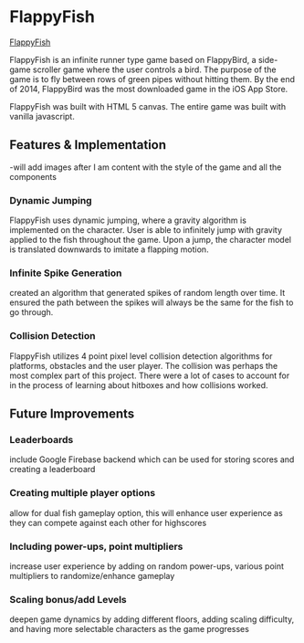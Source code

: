 # FlappyFish

[FlappyFish][website]

[website]: https://tianyuduan.github.io/FlappyFish/

FlappyFish is an infinite runner type game based on FlappyBird, a side-game scroller game where the user controls a bird. The purpose of the game is to fly between rows of green pipes without hitting them. By the end of 2014, FlappyBird was the most downloaded game in the
 iOS App Store.

FlappyFish was built with HTML 5 canvas. The entire game was built with vanilla javascript.

## Features & Implementation
-will add images after I am content with the style of the game and all the components

### Dynamic Jumping

  FlappyFish uses dynamic jumping, where a gravity algorithm is implemented on the character. User is able to infinitely jump with gravity applied to the fish throughout the game. Upon a jump, the character model is translated downwards to imitate a flapping motion.


### Infinite Spike Generation
  created an algorithm that generated spikes of random length over time. It ensured the path between the spikes will always be the same for the fish to go through.

### Collision Detection

  FlappyFish utilizes 4 point pixel level collision detection algorithms for platforms, obstacles and the user player. The collision
  was perhaps the most complex part of this project. There were a lot of cases to account for in the process of learning about hitboxes and how collisions worked.


## Future Improvements

### Leaderboards

include Google Firebase backend which can be used for storing scores and creating a leaderboard

### Creating multiple player options

allow for dual fish gameplay option, this will enhance user experience as they can compete against each other for highscores

### Including power-ups, point multipliers

increase user experience by adding on random power-ups, various point multipliers to randomize/enhance gameplay

### Scaling bonus/add Levels

deepen game dynamics by adding different floors, adding scaling difficulty, and having more selectable characters as the game progresses
